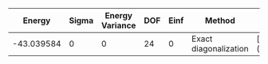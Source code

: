 | Energy     | Sigma | Energy Variance | DOF | Einf | Method                | Reference |
|------------|-------|-----------------|-----|------|-----------------------|-----------|
| -43.039584 | 0     | 0               | 24  | 0    | Exact diagonalization | [paper] (https://journals.aps.org/prb/abstract/10.1103/PhysRevB.104.L220408) |
